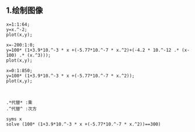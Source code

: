 ## 1.绘制图像

	x=1:1:64;
	y=x.^-2;
	plot(x,y);

	x=-200:1:0;
	y=100* (1+3.9*10.^-3 * x +(-5.77*10.^-7 * x.^2)+(-4.2 * 10.^-12 .* (x-100) .* (x.^3)));
	plot(x,y);

	x=0:1:850;
	y=100* (1+3.9*10.^-3 * x +(-5.77*10.^-7 * x.^2));
	plot(x,y);

	
	
	.*代替* :乘  
	.^代替^ :次方
	
	syms x
	solve (100* (1+3.9*10.^-3 * x +(-5.77*10.^-7 * x.^2))==300)
	